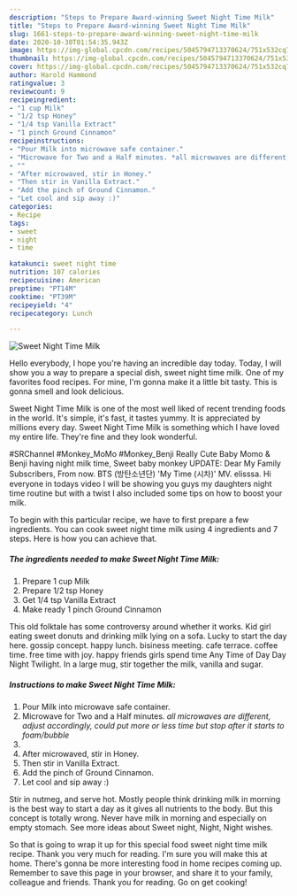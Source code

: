 ```yaml
---
description: "Steps to Prepare Award-winning Sweet Night Time Milk"
title: "Steps to Prepare Award-winning Sweet Night Time Milk"
slug: 1661-steps-to-prepare-award-winning-sweet-night-time-milk
date: 2020-10-30T01:54:35.943Z
image: https://img-global.cpcdn.com/recipes/5045794713370624/751x532cq70/sweet-night-time-milk-recipe-main-photo.jpg
thumbnail: https://img-global.cpcdn.com/recipes/5045794713370624/751x532cq70/sweet-night-time-milk-recipe-main-photo.jpg
cover: https://img-global.cpcdn.com/recipes/5045794713370624/751x532cq70/sweet-night-time-milk-recipe-main-photo.jpg
author: Harold Hammond
ratingvalue: 3
reviewcount: 9
recipeingredient:
- "1 cup Milk"
- "1/2 tsp Honey"
- "1/4 tsp Vanilla Extract"
- "1 pinch Ground Cinnamon"
recipeinstructions:
- "Pour Milk into microwave safe container."
- "Microwave for Two and a Half minutes. *all microwaves are different, adjust accordingly, could put more or less time but stop after it starts to foam/bubble*"
- ""
- "After microwaved, stir in Honey."
- "Then stir in Vanilla Extract."
- "Add the pinch of Ground Cinnamon."
- "Let cool and sip away :)"
categories:
- Recipe
tags:
- sweet
- night
- time

katakunci: sweet night time 
nutrition: 107 calories
recipecuisine: American
preptime: "PT14M"
cooktime: "PT39M"
recipeyield: "4"
recipecategory: Lunch

---
```



![Sweet Night Time Milk](https://img-global.cpcdn.com/recipes/5045794713370624/751x532cq70/sweet-night-time-milk-recipe-main-photo.jpg)

Hello everybody, I hope you're having an incredible day today. Today, I will show you a way to prepare a special dish, sweet night time milk. One of my favorites food recipes. For mine, I'm gonna make it a little bit tasty. This is gonna smell and look delicious.

Sweet Night Time Milk is one of the most well liked of recent trending foods in the world. It's simple, it's fast, it tastes yummy. It is appreciated by millions every day. Sweet Night Time Milk is something which I have loved my entire life. They're fine and they look wonderful.

#SRChannel #Monkey_MoMo #Monkey_Benji Really Cute Baby Momo &amp; Benji having night milk time, Sweet baby monkey UPDATE: Dear My Family Subscribers, From now. BTS (방탄소년단) &#39;My Time (시차)&#39; MV. elisssa. Hi everyone in todays video I will be showing you guys my daughters night time routine but with a twist I also included some tips on how to boost your milk.


To begin with this particular recipe, we have to first prepare a few ingredients. You can cook sweet night time milk using 4 ingredients and 7 steps. Here is how you can achieve that.

<!--inarticleads1-->

##### The ingredients needed to make Sweet Night Time Milk:

1. Prepare 1 cup Milk
1. Prepare 1/2 tsp Honey
1. Get 1/4 tsp Vanilla Extract
1. Make ready 1 pinch Ground Cinnamon


This old folktale has some controversy around whether it works. Kid girl eating sweet donuts and drinking milk lying on a sofa. Lucky to start the day here. gossip concept. happy lunch. bisiness meeting. cafe terrace. coffee time. free time with joy. happy friends girls spend time Any Time of Day Day Night Twilight. In a large mug, stir together the milk, vanilla and sugar. 

<!--inarticleads2-->

##### Instructions to make Sweet Night Time Milk:

1. Pour Milk into microwave safe container.
1. Microwave for Two and a Half minutes. *all microwaves are different, adjust accordingly, could put more or less time but stop after it starts to foam/bubble*
1. 
1. After microwaved, stir in Honey.
1. Then stir in Vanilla Extract.
1. Add the pinch of Ground Cinnamon.
1. Let cool and sip away :)


Stir in nutmeg, and serve hot. Mostly people think drinking milk in morning is the best way to start a day as it gives all nutrients to the body. But this concept is totally wrong. Never have milk in morning and especially on empty stomach. See more ideas about Sweet night, Night, Night wishes. 

So that is going to wrap it up for this special food sweet night time milk recipe. Thank you very much for reading. I'm sure you will make this at home. There's gonna be more interesting food in home recipes coming up. Remember to save this page in your browser, and share it to your family, colleague and friends. Thank you for reading. Go on get cooking!
